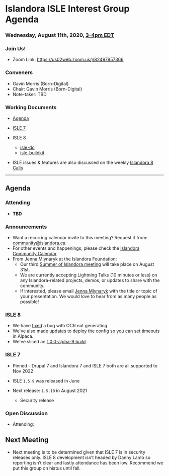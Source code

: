 # Islandora ISLE Interest Group Agenda
### Wednesday, August 11th, 2020, [3-4pm EDT](http://www.thetimezoneconverter.com/?t=1%20pm&tz=Toronto&)

### Join Us!
* Zoom Link: https://us02web.zoom.us/j/82497957366

### Conveners
* Gavin Morris (Born-Digital)
* Chair: Gavin Morris (Born-Digital)
* Note-taker: TBD

### Working Documents

* [Agenda](https://docs.google.com/document/d/1QZH-JFfroIA8NUFJu2NDwbmKV6ygCY7SjW001g8FeOU/edit)

* [ISLE 7](https://github.com/Islandora-Collaboration-Group/ISLE)

* ISLE 8
  * [isle-dc](https://github.com/Islandora-Devops/isle-dc)
  * [isle-buildkit](https://github.com/Islandora-Devops/isle-buildkit)

* ISLE issues & features are also discussed on the weekly [Islandora 8 Calls](https://github.com/Islandora/documentation/wiki/2020)

---

## Agenda

### Attending

* **TBD**

### Announcements

* Want a recurring calendar invite to this meeting? Request it from: [community@islandora.ca](mailto:community@islandora.ca)
* For other events and happenings, please check the [Islandora Community Calendar](https://calendar.google.com/calendar/u/0/embed?src=96s6v709n719hapqtt9m8vj588@group.calendar.google.com&ctz=America/Halifax&pli=1)
* From Jenna Mlynaryk at the Islandora Foundation:
  * Our third [Summer of Islandora meeting](https://islandora.ca/content/welcome-summer-islandora) will take place on August 31st.
  * We are currently accepting Lightning Talks (10 minutes or less) on any Islandora-related projects, demos, or updates to share with the community.
  * If interested, please email [Jenna Mlynaryk](mailto:jmlynaryk@islandora.ca) with the title or topic of your presentation. We would love to hear from as many people as possible!

### ISLE 8

* We have [fixed](https://github.com/Islandora-Devops/isle-buildkit/commit/b3e3f46545e94a25ffe18613e63d2b984621cd7e) a bug with OCR not generating.
* We've also made [updates](https://github.com/Islandora-Devops/isle-buildkit/commit/b3e3f46545e94a25ffe18613e63d2b984621cd7e) to deploy the config so you can set timeouts in Alpaca.
* We've sliced an [1.0.0-alpha-9 build](https://github.com/Islandora-Devops/isle-buildkit/releases/tag/1.0.0-alpha-9)

### ISLE 7

* Pinned - Drupal 7 and Islandora 7 and ISLE 7 both are all supported to Nov 2022

* ISLE `1.5.9` was released in June

* Next release: `1.5.10` in August 2021
  * Security release

### Open Discussion

* Attending:

## Next Meeting

* Next meeting is to be determined given that ISLE 7 is in security releases only. ISLE 8 development isn’t headed by Danny Lamb so reporting isn’t clear and lastly attendance has been low. Recommend we put this group on hiatus until fall.
